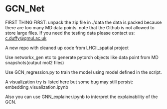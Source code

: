 # GCN_Net
FIRST THING FIRST: unpack the zip file in ./data
the data is packed because there are too many MD data points.
note that the Github is not allowed to store large files. If you need the testing data please contact us: c.duffy@qmul.ac.uk

A new repo with cleaned up code from LHCII_spatial project

Use networkx_gen etc to generate pytorch objects like data point from MD snapshots(output mol2 files)

Use GCN_regression.py to train the model using model defined in the script.

A visualization try is listed here but some bug may still persist: embedding_visualization.ipynb

Also you can use GNN_explainer.ipynb to interpret the explainability of the GCN.